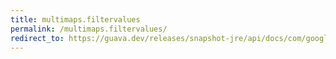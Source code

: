 ```yaml
---
title: multimaps.filtervalues
permalink: /multimaps.filtervalues/
redirect_to: https://guava.dev/releases/snapshot-jre/api/docs/com/google/common/collect/Multimaps.html#filterValues-com.google.common.collect.Multimap-com.google.common.base.Predicate-
---
```

